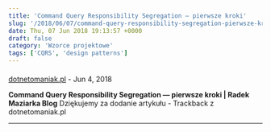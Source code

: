 ```yaml
---
title: 'Command Query Responsibility Segregation — pierwsze kroki'
slug: '/2018/06/07/command-query-responsibility-segregation-pierwsze-kroki/'
date: Thu, 07 Jun 2018 19:13:57 +0000
draft: false
category: 'Wzorce projektowe'
tags: ['CQRS', 'design patterns']
---
```



#### 
[dotnetomaniak.pl](https://dotnetomaniak.pl/Command-Query-Responsibility-Segregation-pierwsze-kroki-Radek-Maziarka-Blog "") - <time datetime="2018-06-07 20:16:47">Jun 4, 2018</time>

**Command Query Responsibility Segregation — pierwsze kroki | Radek Maziarka Blog** Dziękujemy za dodanie artykułu - Trackback z dotnetomaniak.pl
<hr />
